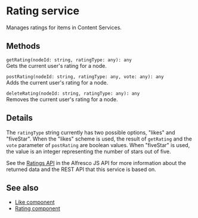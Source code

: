 # Rating service

Manages ratings for items in Content Services.

## Methods

`getRating(nodeId: string, ratingType: any): any`<br/>
Gets the current user's rating for a node.

`postRating(nodeId: string, ratingType: any, vote: any): any`<br/>
Adds the current user's rating for a node.

`deleteRating(nodeId: string, ratingType: any): any`<br/>
Removes the current user's rating for a node.

## Details

The `ratingType` string currently has two possible options, "likes"
and "fiveStar". When the "likes" scheme is used, the result of
`getRating` and the `vote` parameter of `postRating` are boolean
values. When "fiveStar" is used, the value is an integer representing
the number of stars out of five.

See the [Ratings API](https://github.com/Alfresco/alfresco-js-api/blob/master/src/alfresco-core-rest-api/docs/RatingsApi.md)
in the Alfresco JS API for more information about the returned data and the
REST API that this service is based on.

<!-- Don't edit the See also section. Edit seeAlsoGraph.json and run config/generateSeeAlso.js -->
<!-- seealso start -->
## See also

- [Like component](like.component.md)
- [Rating component](rating.component.md)
<!-- seealso end -->